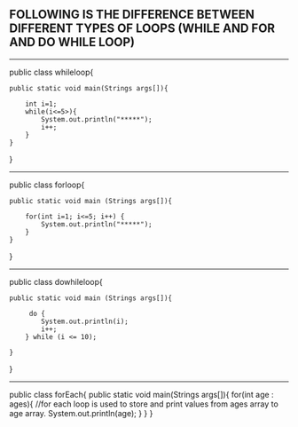 ## FOLLOWING IS THE DIFFERENCE BETWEEN DIFFERENT TYPES OF LOOPS (WHILE AND FOR AND DO WHILE LOOP)

-------------------------------------------------
public class whileloop{

    public static void main(Strings args[]){

        int i=1;
        while(i<=5>){
            System.out.println("*****");
            i++;
        }
    }
}

-------------------------------------------------
public class forloop{

    public static void main (Strings args[]){

        for(int i=1; i<=5; i++) {
            System.out.println("*****");
        }
    }
}

-------------------------------------------------
public class dowhileloop{

    public static void main (Strings args[]){

         do {
            System.out.println(i);
            i++;
        } while (i <= 10);

    }
}

-------------------------------------------------

public class forEach{
    public static void main(Strings args[]){
        for(int age : ages){       //for each loop is used to store and print values from ages array to age array.
            System.out.println(age);
        }
    }
}
